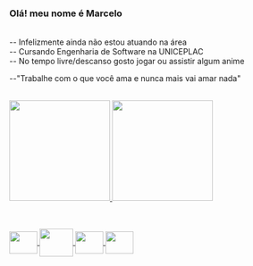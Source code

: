 ### Olá! meu nome é Marcelo
<div style="display: inline_block"><br>
-- Infelizmente ainda não estou atuando na área <br>
-- Cursando Engenharia de Software na UNICEPLAC <br>
-- No tempo livre/descanso gosto jogar ou assistir algum anime
</div>


--"Trabalhe com o que você ama e nunca mais vai amar nada"
<div style="display: inline_block"><br>
</div>
<div>
 <a href="https://github.com/marcelo914">
 <img height="180em" src="https://github-readme-stats.vercel.app/api?username=marcelo914&show_icons=true&theme=radical&include_all_commits=true&count_private=true"/>
 <img height="180em" src="https://github-readme-stats.vercel.app/api/top-langs/?username=marcelo914&layout=compact&langs_count=7&theme=radical"/>
</div>
 
 ##
 
 <div style="display: inline_block"><br>
 <img align="center" height="40" width="50" src="https://cdn.jsdelivr.net/gh/devicons/devicon/icons/ruby/ruby-plain.svg">
 <img align="center" height="50" width="60" src="https://cdn.jsdelivr.net/gh/devicons/devicon/icons/rails/rails-plain-wordmark.svg">
 <img align="center" height="40" width="50" src="https://cdn.jsdelivr.net/gh/devicons/devicon/icons/javascript/javascript-original.svg">
 <img align="center" height="40" width="50" src="https://cdn.jsdelivr.net/gh/devicons/devicon/icons/python/python-original.svg">
 </div>
 
 
 
